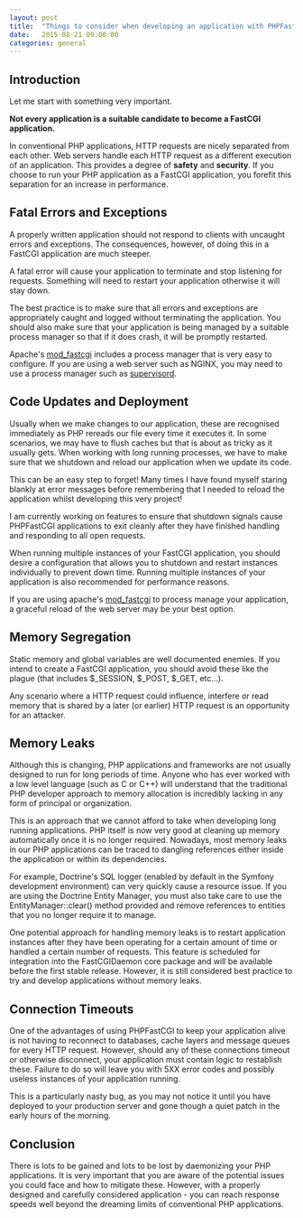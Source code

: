 ```yaml
---
layout: post
title:  "Things to consider when developing an application with PHPFastCGI"
date:   2015-08-21 09:00:00
categories: general
---
```


## Introduction 

Let me start with something very important.

**Not every application is a suitable candidate to become a FastCGI application.**

In conventional PHP applications, HTTP requests are nicely separated from each other. Web servers handle each HTTP request as a different execution of an application. This provides a degree of **safety** and **security**. If you choose to run your PHP application as a FastCGI application, you forefit this separation for an increase in performance.

## Fatal Errors and Exceptions

A properly written application should not respond to clients with uncaught errors and exceptions. The consequences, however, of doing this in a FastCGI application are much steeper.

A fatal error will cause your application to terminate and stop listening for requests. Something will need to restart your application otherwise it will stay down.

The best practice is to make sure that all errors and exceptions are appropriately caught and logged without terminating the application. You should also make sure that your application is being managed by a suitable process manager so that if it does crash, it will be promptly restarted.

Apache's [mod_fastcgi][mod_fastcgi] includes a process manager that is very easy to configure. If you are using a web server such as NGINX, you may need to use a process manager such as [supervisord][supervisord].

## Code Updates and Deployment

Usually when we make changes to our application, these are recognised immediately as PHP rereads our file every time it executes it. In some scenarios, we may have to flush caches but that is about as tricky as it usually gets. When working with long running processes, we have to make sure that we shutdown and reload our application when we update its code.

This can be an easy step to forget! Many times I have found myself staring blankly at error messages before remembering that I needed to reload the application whilst developing this very project!

I am currently working on features to ensure that shutdown signals cause PHPFastCGI applications to exit cleanly after they have finished handling and responding to all open requests.

When running multiple instances of your FastCGI application, you should desire a configuration that allows you to shutdown and restart instances individually to prevent down time. Running multiple instances of your application is also recommended for performance reasons.

If you are using apache's [mod_fastcgi][mod_fastcgi] to process manage your application, a graceful reload of the web server may be your best option.

## Memory Segregation

Static memory and global variables are well documented enemies. If you intend to create a FastCGI application, you should avoid these like the plague (that includes $_SESSION, $_POST, $_GET, etc...).

Any scenario where a HTTP request could influence, interfere or read memory that is shared by a later (or earlier) HTTP request is an opportunity for an attacker.

## Memory Leaks

Although this is changing, PHP applications and frameworks are not usually designed to run for long periods of time. Anyone who has ever worked with a low level language (such as C or C++) will understand that the traditional PHP developer approach to memory allocation is incredibly lacking in any form of principal or organization.

This is an approach that we cannot afford to take when developing long running applications. PHP itself is now very good at cleaning up memory automatically once it is no longer required. Nowadays, most memory leaks in our PHP applications can be traced to dangling references either inside the application or within its dependencies.

For example, Doctrine's SQL logger (enabled by default in the Symfony development environment) can very quickly cause a resource issue. If you are using the Doctrine Entity Manager, you must also take care to use the EntityManager::clear() method provided and remove references to entities that you no longer require it to manage.

One potential approach for handling memory leaks is to restart application instances after they have been operating for a certain amount of time or handled a certain number of requests. This feature is scheduled for integration into the FastCGIDaemon core package and will be available before the first stable release. However, it is still considered best practice to try and develop applications without memory leaks.

## Connection Timeouts

One of the advantages of using PHPFastCGI to keep your application alive is not having to reconnect to databases, cache layers and message queues for every HTTP request. However, should any of these connections timeout or otherwise disconnect, your application must contain logic to restablish these. Failure to do so will leave you with 5XX error codes and possibly useless instances of your application running.

This is a particularly nasty bug, as you may not notice it until you have deployed to your production server and gone though a quiet patch in the early hours of the morning.

## Conclusion

There is lots to be gained and lots to be lost by daemonizing your PHP applications. It is very important that you are aware of the potential issues you could face and how to mitigate these. However, with a properly designed and carefully considered application - you can reach response speeds well beyond the dreaming limits of conventional PHP applications. 

[mod_fastcgi]: http://www.fastcgi.com/mod_fastcgi/docs/mod_fastcgi.html "Apache module: mod_fastcgi"
[supervisord]: http://supervisord.org/                                  "Supervisor: A process control system:"
